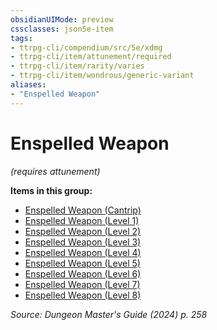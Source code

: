 ```yaml
---
obsidianUIMode: preview
cssclasses: json5e-item
tags:
- ttrpg-cli/compendium/src/5e/xdmg
- ttrpg-cli/item/attunement/required
- ttrpg-cli/item/rarity/varies
- ttrpg-cli/item/wondrous/generic-variant
aliases: 
- "Enspelled Weapon"
---
```

# Enspelled Weapon
*(requires attunement)*  



**Items in this group:**

- [Enspelled Weapon (Cantrip)](Інструменти%20ДМ/CLI/items/enspelled-weapon-cantrip-xdmg.md)
- [Enspelled Weapon (Level 1)](Інструменти%20ДМ/CLI/items/enspelled-weapon-level-1-xdmg.md)
- [Enspelled Weapon (Level 2)](Інструменти%20ДМ/CLI/items/enspelled-weapon-level-2-xdmg.md)
- [Enspelled Weapon (Level 3)](Інструменти%20ДМ/CLI/items/enspelled-weapon-level-3-xdmg.md)
- [Enspelled Weapon (Level 4)](Інструменти%20ДМ/CLI/items/enspelled-weapon-level-4-xdmg.md)
- [Enspelled Weapon (Level 5)](Інструменти%20ДМ/CLI/items/enspelled-weapon-level-5-xdmg.md)
- [Enspelled Weapon (Level 6)](Інструменти%20ДМ/CLI/items/enspelled-weapon-level-6-xdmg.md)
- [Enspelled Weapon (Level 7)](Інструменти%20ДМ/CLI/items/enspelled-weapon-level-7-xdmg.md)
- [Enspelled Weapon (Level 8)](Інструменти%20ДМ/CLI/items/enspelled-weapon-level-8-xdmg.md)

*Source: Dungeon Master's Guide (2024) p. 258*